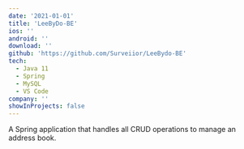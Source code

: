 ```yaml
---
date: '2021-01-01'
title: 'LeeByDo-BE'
ios: ''
android: ''
download: ''
github: 'https://github.com/Surveiior/LeeBydo-BE'
tech:
  - Java 11
  - Spring
  - MySQL
  - VS Code
company: ''
showInProjects: false
---
```


A Spring application that handles all CRUD operations to manage an address book.
